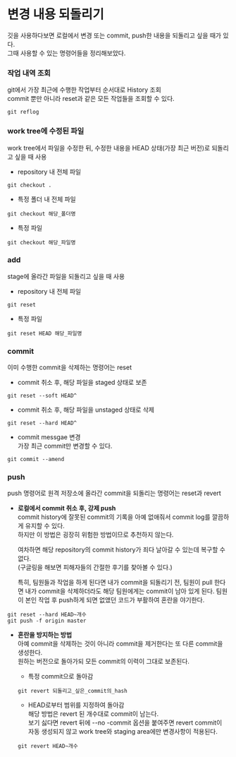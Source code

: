 # 변경 내용 되돌리기

깃을 사용하다보면 로컬에서 변경 또는 commit, push한 내용을 되돌리고 싶을 때가 있다.  
그때 사용할 수 있는 명령어들을 정리해보았다.

### 작업 내역 조회
git에서 가장 최근에 수행한 작업부터 순서대로 History 조회  
commit 뿐만 아니라 reset과 같은 모든 작업들을 조회할 수 있다.
```
git reflog
```

### work tree에 수정된 파일
work tree에서 파일을 수정한 뒤, 수정한 내용을 HEAD 상태(가장 최근 버전)로 되돌리고 싶을 때 사용  

- repository 내 전체 파일
```
git checkout .
```
- 특정 폴더 내 전체 파일
```
git checkout 해당_폴더명
```
- 특정 파일
```
git checkout 해당_파일명
```

### add
stage에 올라간 파일을 되돌리고 싶을 때 사용

- repository 내 전체 파일
```
git reset 
```
- 특정 파일
```
git reset HEAD 해당_파일명
```

### commit
이미 수행한 commit을 삭제하는 명령어는 reset

- commit 취소 후, 해당 파일을 staged 상태로 보존
```
git reset --soft HEAD^
```
- commit 취소 후, 해당 파일을 unstaged 상태로 삭제
```
git reset --hard HEAD^
```
- commit messgae 변경  
가장 최근 commit만 변경할 수 있다.
```
git commit --amend
```

### push
push 명령어로 원격 저장소에 올라간 commit을 되돌리는 명령어는 reset과 revert

- <b>로컬에서 commit 취소 후, 강제 push</b>  
	commit history에 잘못된 commit의 기록을 아예 없애줘서 commit log를 깔끔하게 유지할 수 있다.  
	하지만 이 방법은 굉장히 위험한 방법이므로 추천하지 않는다.  

	여차하면 해당 repository의 commit history가 죄다 날아갈 수 있는데 복구할 수 없다.  
	(구글링을 해보면 피해자들의 간절한 후기를 찾아볼 수 있다.)  

	특히, 팀원들과 작업을 하게 된다면 내가 commit을 되돌리기 전, 팀원이 pull 한다면 내가 commit을 삭제하더라도 해당 팀원에게는 commit이 남아 있게 된다. 팀원이 본인 작업 후 push하게 되면 없앴던 코드가 부활하여 혼란을 야기한다.
```
git reset --hard HEAD~개수
git push -f origin master
```

- <b>혼란을 방지하는 방법</b>  
아예 commit을 삭제하는 것이 아니라 commit을 제거한다는 또 다른 commit을 생성한다.  
원하는 버전으로 돌아가되 모든 commit의 이력이 그대로 보존된다.  

	- 특정 commit으로 돌아감  
	```
	git revert 되돌리고_싶은_commit의_hash
	```
	- HEAD로부터 범위를 지정하여 돌아감  
	해당 방법은 revert 된 개수대로 commit이 남는다.  
	보기 싫다면 revert 뒤에 --no -commit 옵션을 붙여주면 revert commit이 자동 생성되지 않고 work tree와 staging area에만 변경사항이 적용된다.
	```
	git revert HEAD~개수
	```

